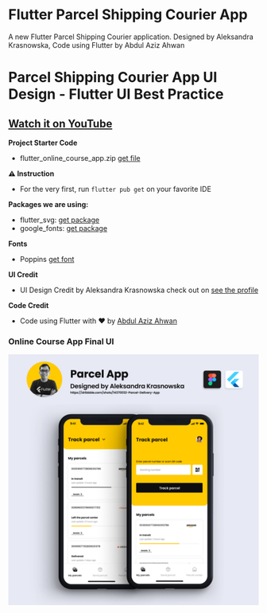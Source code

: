 # Flutter Parcel Shipping Courier App

A new Flutter Parcel Shipping Courier application. Designed by Aleksandra Krasnowska, Code using Flutter by Abdul Aziz Ahwan

# Parcel Shipping Courier App UI Design - Flutter UI Best Practice

## [Watch it on YouTube](https://youtu.be/u9KrUpI_aL0)

**Project Starter Code**

- flutter_online_course_app.zip [get file](https://abdulazizahwan.gumroad.com/l/flutter-psc)

**⚠️ Instruction**
- For the very first, run `flutter pub get` on your favorite IDE

**Packages we are using:**

- flutter_svg: [get package](https://pub.dev/packages/flutter_svg)
- google_fonts: [get package](https://pub.dev/packages/google_fonts)

**Fonts**

- Poppins [get font](https://fonts.google.com/specimen/Poppins)

**UI Credit**

- UI Design Credit by Aleksandra Krasnowska check out on [see the profile](https://dribbble.com/shots/14370032-Parcel-Delivery-App)


**Code Credit**
- Code using Flutter with ❤️ by [Abdul Aziz Ahwan](https://youtube.com/abdulazizahwanID)

### Online Course App Final UI

[![Online Course App UI Design](/img-ui.png)](https://dribbble.com/shots/14370032-Parcel-Delivery-App)

